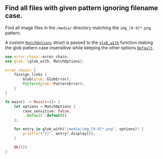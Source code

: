 ## Find all files with given pattern ignoring filename case.


Find all image files in the `/media/` directory matching the `img_[0-9]*.png` pattern.

A custom [`MatchOptions`] struct is passed to the [`glob_with`] function making the glob pattern case insensitive while keeping the other options [`Default`].

```rust
use error_chain::error_chain;
use glob::{glob_with, MatchOptions};

error_chain! {
    foreign_links {
        Glob(glob::GlobError);
        Pattern(glob::PatternError);
    }
}

fn main() -> Result<()> {
    let options = MatchOptions {
        case_sensitive: false,
        ..Default::default()
    };

    for entry in glob_with("/media/img_[0-9]*.png", options)? {
        println!("{}", entry?.display());
    }

    Ok(())
}
```

[`Default`]: https://doc.rust-lang.org/std/default/trait.Default.html
[`glob_with`]: https://docs.rs/glob/*/glob/fn.glob_with.html
[`MatchOptions`]: https://docs.rs/glob/*/glob/struct.MatchOptions.html
